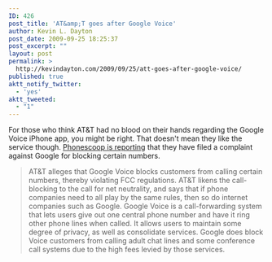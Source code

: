 ```yaml
---
ID: 426
post_title: 'AT&amp;T goes after Google Voice'
author: Kevin L. Dayton
post_date: 2009-09-25 18:25:37
post_excerpt: ""
layout: post
permalink: >
  http://kevindayton.com/2009/09/25/att-goes-after-google-voice/
published: true
aktt_notify_twitter:
  - 'yes'
aktt_tweeted:
  - "1"
---
```

For those who think AT&amp;T had no blood on their hands regarding the Google Voice iPhone app, you might be right.  That doesn't mean they like the service though.  <a href="http://www.phonescoop.com/news/item.php?n=4883" title="http://www.phonescoop.com/news/item.php?n=4883">Phonescoop is reporting</a> that they have filed a complaint against Google for blocking certain numbers.

<blockquote>AT&amp;T alleges that Google Voice blocks customers from calling certain numbers, thereby violating FCC regulations. AT&amp;T likens the call-blocking to the call for net neutrality, and says that if phone companies need to all play by the same rules, then so do internet companies such as Google. Google Voice is a call-forwarding system that lets users give out one central phone number and have it ring other phone lines when called. It allows users to maintain some degree of privacy, as well as consolidate services. Google does block Voice customers from calling adult chat lines and some conference call systems due to the high fees levied by those services.</blockquote>